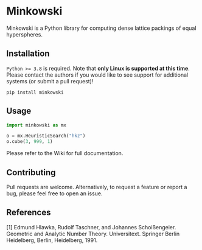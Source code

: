 # Minkowski

Minkowski is a Python library for computing dense lattice packings of equal hyperspheres. 

## Installation
`Python >= 3.8` is required. Note that **only Linux is supported at this time**. Please contact the authors if you would like to see support for additional systems (or submit a pull request)!

```
pip install minkowski
```

## Usage

```python
import minkowski as mx

o = mx.HeuristicSearch("hkz")
o.cube(3, 999, 1)
```

Please refer to the Wiki for full documentation.

## Contributing

Pull requests are welcome. Alternatively, to request a feature or report a bug, please feel free to open an issue.

## References
<a id="1">[1]</a> 
Edmund Hlawka, Rudolf Taschner, and Johannes Schoißengeier. Geometric and Analytic Number Theory. Universitext. Springer Berlin Heidelberg, Berlin, Heidelberg, 1991.

